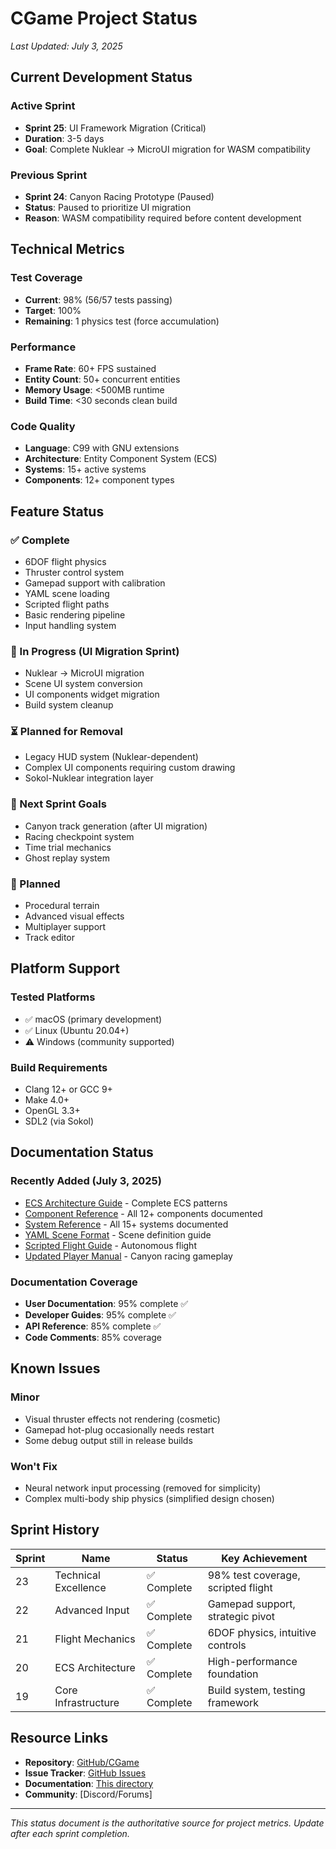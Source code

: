 # CGame Project Status

*Last Updated: July 3, 2025*

## Current Development Status

### Active Sprint
- **Sprint 25**: UI Framework Migration (Critical)
- **Duration**: 3-5 days
- **Goal**: Complete Nuklear → MicroUI migration for WASM compatibility

### Previous Sprint
- **Sprint 24**: Canyon Racing Prototype (Paused)
- **Status**: Paused to prioritize UI migration
- **Reason**: WASM compatibility required before content development

## Technical Metrics

### Test Coverage
- **Current**: 98% (56/57 tests passing)
- **Target**: 100%
- **Remaining**: 1 physics test (force accumulation)

### Performance
- **Frame Rate**: 60+ FPS sustained
- **Entity Count**: 50+ concurrent entities
- **Memory Usage**: <500MB runtime
- **Build Time**: <30 seconds clean build

### Code Quality
- **Language**: C99 with GNU extensions
- **Architecture**: Entity Component System (ECS)
- **Systems**: 15+ active systems
- **Components**: 12+ component types

## Feature Status

### ✅ Complete
- 6DOF flight physics
- Thruster control system
- Gamepad support with calibration
- YAML scene loading
- Scripted flight paths
- Basic rendering pipeline
- Input handling system

### 🚧 In Progress (UI Migration Sprint)
- Nuklear → MicroUI migration
- Scene UI system conversion
- UI components widget migration
- Build system cleanup

### ⏳ Planned for Removal
- Legacy HUD system (Nuklear-dependent)
- Complex UI components requiring custom drawing
- Sokol-Nuklear integration layer

### 🎯 Next Sprint Goals
- Canyon track generation (after UI migration)
- Racing checkpoint system
- Time trial mechanics
- Ghost replay system

### 📅 Planned
- Procedural terrain
- Advanced visual effects
- Multiplayer support
- Track editor

## Platform Support

### Tested Platforms
- ✅ macOS (primary development)
- ✅ Linux (Ubuntu 20.04+)
- ⚠️ Windows (community supported)

### Build Requirements
- Clang 12+ or GCC 9+
- Make 4.0+
- OpenGL 3.3+
- SDL2 (via Sokol)

## Documentation Status

### Recently Added (July 3, 2025)
- [ECS Architecture Guide](guides/ECS_ARCHITECTURE.md) - Complete ECS patterns
- [Component Reference](guides/COMPONENT_REFERENCE.md) - All 12+ components documented
- [System Reference](guides/SYSTEM_REFERENCE.md) - All 15+ systems documented
- [YAML Scene Format](guides/YAML_SCENE_FORMAT.md) - Scene definition guide
- [Scripted Flight Guide](guides/SCRIPTED_FLIGHT_GUIDE.md) - Autonomous flight
- [Updated Player Manual](manual/PLAYER_MANUAL.md) - Canyon racing gameplay

### Documentation Coverage
- **User Documentation**: 95% complete ✅
- **Developer Guides**: 95% complete ✅
- **API Reference**: 85% complete ✅
- **Code Comments**: 85% coverage

## Known Issues

### Minor
- Visual thruster effects not rendering (cosmetic)
- Gamepad hot-plug occasionally needs restart
- Some debug output still in release builds

### Won't Fix
- Neural network input processing (removed for simplicity)
- Complex multi-body ship physics (simplified design chosen)

## Sprint History

| Sprint | Name | Status | Key Achievement |
|--------|------|--------|-----------------|
| 23 | Technical Excellence | ✅ Complete | 98% test coverage, scripted flight |
| 22 | Advanced Input | ✅ Complete | Gamepad support, strategic pivot |
| 21 | Flight Mechanics | ✅ Complete | 6DOF physics, intuitive controls |
| 20 | ECS Architecture | ✅ Complete | High-performance foundation |
| 19 | Core Infrastructure | ✅ Complete | Build system, testing framework |

## Resource Links

- **Repository**: [GitHub/CGame](https://github.com/cgame)
- **Issue Tracker**: [GitHub Issues](https://github.com/cgame/issues)
- **Documentation**: [This directory](/)
- **Community**: [Discord/Forums]

---

*This status document is the authoritative source for project metrics. Update after each sprint completion.*